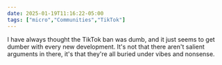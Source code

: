 ```yaml
---
date: 2025-01-19T11:16:22-05:00
tags: ["micro","Communities","TikTok"]
---
```

I have always thought the TikTok ban was dumb, and it just seems to get dumber with every new development. It's not that there aren't salient arguments in there, it's that they're all buried under vibes and nonsense.